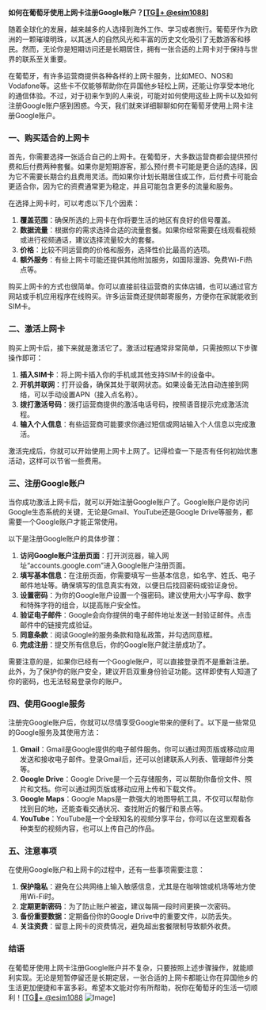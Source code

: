 **如何在葡萄牙使用上网卡注册Google账户？[[TG💪+ @esim1088](https://t.me/s/esim1088)]**

随着全球化的发展，越来越多的人选择到海外工作、学习或者旅行。葡萄牙作为欧洲的一颗璀璨明珠，以其迷人的自然风光和丰富的历史文化吸引了无数游客和移民。然而，无论你是短期访问还是长期居住，拥有一张合适的上网卡对于保持与世界的联系至关重要。

在葡萄牙，有许多运营商提供各种各样的上网卡服务，比如MEO、NOS和Vodafone等。这些卡不仅能够帮助你在异国他乡轻松上网，还能让你享受本地化的通信体验。不过，对于初来乍到的人来说，可能对如何使用这些上网卡以及如何注册Google账户感到困惑。今天，我们就来详细聊聊如何在葡萄牙使用上网卡注册Google账户。

### **一、购买适合的上网卡**

首先，你需要选择一张适合自己的上网卡。在葡萄牙，大多数运营商都会提供预付费和后付费两种套餐。如果你是短期游客，那么预付费卡可能是更合适的选择，因为它不需要长期合约且费用灵活。而如果你计划长期居住或工作，后付费卡可能会更适合你，因为它的资费通常更为稳定，并且可能包含更多的流量和服务。

在选择上网卡时，可以考虑以下几个因素：

1. **覆盖范围**：确保所选的上网卡在你将要生活的地区有良好的信号覆盖。
2. **数据流量**：根据你的需求选择合适的流量套餐。如果你经常需要在线观看视频或进行视频通话，建议选择流量较大的套餐。
3. **价格**：比较不同运营商的价格和服务，选择性价比最高的选项。
4. **额外服务**：有些上网卡可能还提供其他附加服务，如国际漫游、免费Wi-Fi热点等。

购买上网卡的方式也很简单。你可以直接前往运营商的实体店铺，也可以通过官方网站或手机应用程序在线购买。许多运营商还提供邮寄服务，方便你在家就能收到SIM卡。

### **二、激活上网卡**

购买上网卡后，接下来就是激活它了。激活过程通常非常简单，只需按照以下步骤操作即可：

1. **插入SIM卡**：将上网卡插入你的手机或其他支持SIM卡的设备中。
2. **开机并联网**：打开设备，确保其处于联网状态。如果设备无法自动连接到网络，可以手动设置APN（接入点名称）。
3. **拨打激活号码**：拨打运营商提供的激活电话号码，按照语音提示完成激活流程。
4. **输入个人信息**：有些运营商可能要求你通过短信或网站输入个人信息以完成激活。

激活完成后，你就可以开始使用上网卡上网了。记得检查一下是否有任何初始优惠活动，这样可以节省一些费用。

### **三、注册Google账户**

当你成功激活上网卡后，就可以开始注册Google账户了。Google账户是你访问Google生态系统的关键，无论是Gmail、YouTube还是Google Drive等服务，都需要一个Google账户才能正常使用。

以下是注册Google账户的具体步骤：

1. **访问Google账户注册页面**：打开浏览器，输入网址“accounts.google.com”进入Google账户注册页面。
2. **填写基本信息**：在注册页面，你需要填写一些基本信息，如名字、姓氏、电子邮件地址等。确保填写的信息真实有效，以便日后找回密码或验证身份。
3. **设置密码**：为你的Google账户设置一个强密码。建议使用大小写字母、数字和特殊字符的组合，以提高账户安全性。
4. **验证电子邮件**：Google会向你提供的电子邮件地址发送一封验证邮件。点击邮件中的链接完成验证。
5. **同意条款**：阅读Google的服务条款和隐私政策，并勾选同意框。
6. **完成注册**：提交所有信息后，你的Google账户就注册成功了。

需要注意的是，如果你已经有一个Google账户，可以直接登录而不是重新注册。此外，为了保护你的账户安全，建议开启双重身份验证功能。这样即使有人知道了你的密码，也无法轻易登录你的账户。

### **四、使用Google服务**

注册完Google账户后，你就可以尽情享受Google带来的便利了。以下是一些常见的Google服务及其使用方法：

1. **Gmail**：Gmail是Google提供的电子邮件服务。你可以通过网页版或移动应用发送和接收电子邮件。登录Gmail后，还可以创建联系人列表、管理邮件分类等。
2. **Google Drive**：Google Drive是一个云存储服务，可以帮助你备份文件、照片和文档。你可以通过网页版或移动应用上传和下载文件。
3. **Google Maps**：Google Maps是一款强大的地图导航工具，不仅可以帮助你找到目的地，还能查看交通状况、查找附近的餐厅和景点等。
4. **YouTube**：YouTube是一个全球知名的视频分享平台，你可以在这里观看各种类型的视频内容，也可以上传自己的作品。

### **五、注意事项**

在使用Google账户和上网卡的过程中，还有一些事项需要注意：

1. **保护隐私**：避免在公共网络上输入敏感信息，尤其是在咖啡馆或机场等地方使用Wi-Fi时。
2. **定期更新密码**：为了防止账户被盗，建议每隔一段时间更换一次密码。
3. **备份重要数据**：定期备份你的Google Drive中的重要文件，以防丢失。
4. **关注资费**：留意上网卡的资费情况，避免超出套餐限制导致额外收费。

### **结语**

在葡萄牙使用上网卡注册Google账户并不复杂，只要按照上述步骤操作，就能顺利实现。无论是短暂停留还是长期定居，一张合适的上网卡都能让你在异国他乡的生活更加便捷和丰富多彩。希望本文能对你有所帮助，祝你在葡萄牙的生活一切顺利！[[TG💪+ @esim1088](https://t.me/s/esim1088) ![Image](https://i.postimg.cc/4NQfJmqS/Snipaste-2025-05-13-00-14-12.png)]
